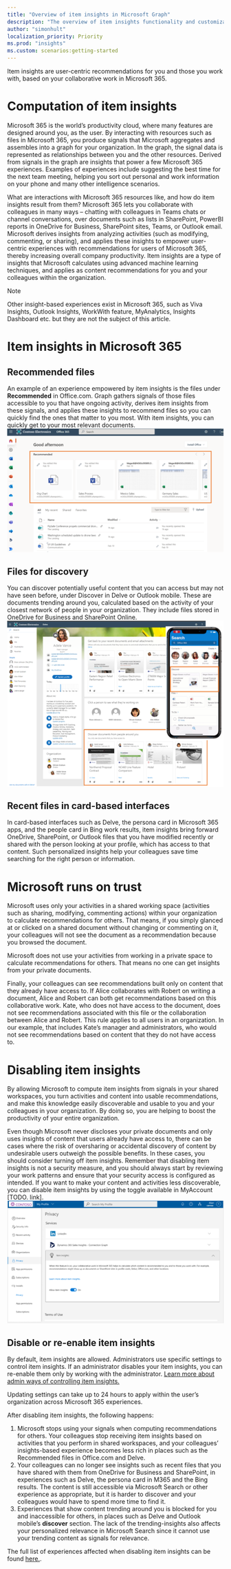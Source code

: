 ```yaml
---
title: "Overview of item insights in Microsoft Graph"
description: "The overview of item insights functionality and customization on the user level"
author: "simonhult"
localization_priority: Priority
ms.prod: "insights"
ms.custom: scenarios:getting-started
---
```

Item insights are user-centric recommendations for you and those you work with, based on your collaborative work in Microsoft 365.

# Computation of item insights
Microsoft 365 is the world’s productivity cloud, where many features are designed around you, as the user. By interacting with resources such as files in Microsoft 365, you produce signals that Microsoft aggregates and assembles into a graph for your organization.
In the graph, the signal data is represented as relationships between you and the other resources. Derived from signals in the graph are insights that power a few Microsoft 365 experiences.
Examples of experiences include suggesting the best time for the next team meeting, helping you sort out personal and work information on your phone and many other intelligence scenarios. 

What are interactions with Microsoft 365 resources like, and how do item insights result from them? Microsoft 365 lets you collaborate with colleagues in many ways – chatting with colleagues in Teams chats or channel conversations, over documents such as lists 
in SharePoint, PowerBI reports in OneDrive for Business, SharePoint sites, Teams, or Outlook email. Microsoft derives insights from analyzing activities (such as modifying, commenting, or sharing), and applies these insights to empower user-centric experiences with recommendations for users of Microsoft 365, 
thereby increasing overall company productivity. Item insights are a type of insights that Microsoft calculates using advanced machine learning techniques, and applies as content recommendations for you and your colleagues within the organization.

> [!NOTE]
> Other insight-based experiences exist in Microsoft 365, such as Viva Insights, Outlook Insights, WorkWith feature, MyAnalytics, Insights Dashboard etc. but they are not the subject of this article. 

# Item insights in Microsoft 365 
## Recommended files 
An example of an experience empowered by item insights is the files under **Recommended** in Office.com. Graph gathers signals of those files accessible to you that have ongoing activity, derives item insights from these signals, 
and applies these insights to recommend files so you can quickly find the ones that matter to you most. With item insights, you can quickly get to your most relevant documents.
![item insights power Recommended in Office.com](images/Recommended-Office-com.PNG)

## Files for discovery 
You can discover potentially useful content that you can access but may not have seen before, under Discover in Delve or Outlook mobile. These are documents trending around you, calculated based on the activity of your closest network of people in your organization. They include files stored in OneDrive for Business and SharePoint Online.  
![item insights power Discover in Delve and Outlook Mobile](images/discover-Delve-OutlookMobile.PNG)

## Recent files in card-based interfaces 
In card-based interfaces such as Delve, the persona card in Microsoft 365 apps, and the people card in Bing work results, item insights bring forward OneDrive, SharePoint, or Outlook files that you have modified recently or shared with the person looking at your profile, which has access to that content. Such personalized insights help your colleagues save time searching for the right person or information.  


# Microsoft runs on trust
Microsoft uses only your activities in a shared working space (activities such as sharing, modifying, commenting actions) within your organization to calculate recommendations for others. That means, if you simply glanced at or clicked on a shared document 
without changing or commenting on it, your colleagues will not see the document as a recommendation because you browsed the document. 

Microsoft does not use your activities from working in a private space to calculate recommendations for others. That means no one can get insights from your private documents.  

Finally, your colleagues can see recommendations built only on content that they already have access to. If Alice collaborates with Robert on writing a document, 
Alice and Robert can both get recommendations based on this collaborative work. Kate, who does not have access to the document, does not see recommendations associated with this file or the collaboration between Alice and Robert. This rule applies to all users in an organization. In our example, that includes Kate’s manager and administrators, who would not see recommendations based on content that they do not have access to. 

# Disabling item insights
By allowing Microsoft to compute item insights from signals in your shared workspaces, you turn activities and content into usable recommendations, and make this knowledge easily discoverable and usable to you and your colleagues in your organization. By doing so, you are helping to boost the productivity of your entire organization.  

Even though Microsoft never discloses your private documents and only uses insights of content that users already have access to, there can be cases where the risk of oversharing or accidental discovery of content by undesirable users
outweigh the possible benefits. In these cases, you should consider turning off item insights. Remember that disabling item insights is not a security measure, and you should always start by reviewing your work patterns and ensure that your security access is configured as intended. 
If you want to make your content and activities less discoverable, you can disable item insights by using the toggle available in MyAccount [TODO. link].  
![item insights toggle in MyAccount](images/item-insights-toggle-in-MyAccount.PNG)

## Disable or re-enable item insights 
By default, item insights are allowed. Administrators use specific settings to control item insights. If an administrator disables your item insights, you can re-enable them only by working with the administrator. 
[Learn more about admin ways of controlling item insights.](insights-customize-item-insights-privacy.md)

Updating settings can take up to 24 hours to apply within the user’s organization across Microsoft 365 experiences.

After disabling item insights, the following happens: 
1. Microsoft stops using your signals when computing recommendations for others. Your colleagues stop receiving item insights based on activities that you perform in shared workspaces, and your colleagues’ insights-based experience becomes less rich in places such as the Recommended files in Office.com and Delve.
2. Your colleagues can no longer see insights such as recent files that you have shared with them from OneDrive for Business and SharePoint, in experiences such as Delve, the persona card in M365 and the Bing results. The content is still accessible via Microsoft Search or other experience as appropriate, but it is harder to discover and your colleagues would have to spend more time to find it.  
3. Experiences that show content trending around you is blocked for you and inaccessible for others, in places such as Delve and Outlook mobile’s **discover** section. The lack of the trending-insights also affects your personalized relevance in Microsoft Search since it cannot use your trending content as signals for relevance.

The full list of experiences affected when disabling item insights can be found [here.](insights-customize-item-insights-privacy.md). 

